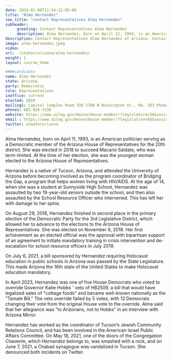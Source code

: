 ```yaml
---
date: 2024-01-08T11:54:12-05:00
title: "Alma Hernandez"
seo_title: "contact Representatives Alma Hernandez"
subheader:
     greeting: Contact Representatives Alma Hernandez
     description: Alma Hernandez, born on April 11, 1993, is an American politician serving as a Democratic member of the Arizona House of Representatives for the 20th district. She was elected in 2018 to succeed Macario Saldate, who was term-limited
description: Contact Representatives Alma Hernandez of Arizona. Contact information for Alma Hernandez includes email address, phone number, and mailing address.
image: alma-hernandez.jpeg
video:
url:  /states/arizona/alma-hernandez/
weight: 1
layout: course_home

####candidate
name: Alma Hernandez
state: Arizona
party: Democratic
role: Representatives
inoffice: current
elected: 2019
mailing1: Capitol Complex Room 338 1700 W Washington St., Rm. 203 Phoenix, AZ 85007-2890
phone1: 602-926-3136
website: https://www.azleg.gov/House/House-member/?legislature=56&session=128&legislator=2168/
email : https://www.azleg.gov/House/House-member/?legislature=56&session=128&legislator=2168/
twitter: almaforarizona
---
```


Alma Hernandez, born on April 11, 1993, is an American politician serving as a Democratic member of the Arizona House of Representatives for the 20th district. She was elected in 2018 to succeed Macario Saldate, who was term-limited. At the time of her election, she was the youngest woman elected to the Arizona House of Representatives.

Hernandez is a native of Tucson, Arizona, and attended the University of Arizona before becoming involved as the program coordinator of Bridging the Gap, a program that helps women living with HIV/AIDS. At the age of 14, when she was a student at Sunnyside High School, Hernandez was assaulted by two 19-year-old seniors outside the school, and then also assaulted by the School Resource Officer who intervened. This has left her with damage to her spine.

On August 29, 2018, Hernandez finished in second place in the primary election of the Democratic Party for the 3rd Legislative District, which allowed her to advance to the elections to the Arizona House of Representatives. She was elected on November 6, 2018. Her first achievement as an elected official was the approval with bipartisan support of an agreement to initiate mandatory training in crisis intervention and de-escalation for school resource officers in July 2019.

On July 6, 2021, a bill sponsored by Hernandez requiring Holocaust education in public schools in Arizona was passed by the State Legislature. This made Arizona the 16th state of the United States to make Holocaust education mandatory.

In April 2023, Hernandez was one of five House Democrats who voted to override Governor Katie Hobbs ' veto of HB2509, a bill that would have legalized sales of "cottage foods" and became well-known nationally as the "Tamale Bill." The veto override failed by 5 votes, with 12 Democrats changing their vote from the original House vote to the override. Alma said that her allegiance was "to Arizonans, not to Hobbs" in an interview with Arizona Mirror.

Hernandez has worked as the coordinator of Tucson’s Jewish Community Relations Council, and has been involved in the American Israel Public Affairs Committee. On May 18, 2021, one of the doors of the Congregation Chaverim, which Hernandez belongs to, was smashed with a rock, and on June 7, 2021, a Chabad synagogue was vandalized in Tucson. She denounced both incidents on Twitter.
